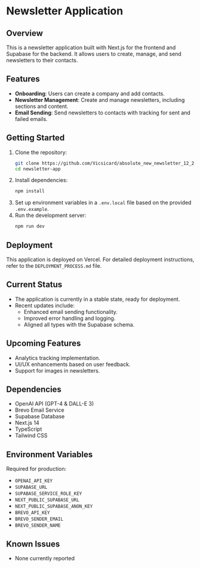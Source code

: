 # Newsletter Application

## Overview
This is a newsletter application built with Next.js for the frontend and Supabase for the backend. It allows users to create, manage, and send newsletters to their contacts.

## Features
- **Onboarding**: Users can create a company and add contacts.
- **Newsletter Management**: Create and manage newsletters, including sections and content.
- **Email Sending**: Send newsletters to contacts with tracking for sent and failed emails.

## Getting Started
1. Clone the repository:
   ```bash
   git clone https://github.com/Vicsicard/absolute_new_newsletter_12_28_24.git
   cd newsletter-app
   ```
2. Install dependencies:
   ```bash
   npm install
   ```
3. Set up environment variables in a `.env.local` file based on the provided `.env.example`.
4. Run the development server:
   ```bash
   npm run dev
   ```

## Deployment
This application is deployed on Vercel. For detailed deployment instructions, refer to the `DEPLOYMENT_PROCESS.md` file.

## Current Status
- The application is currently in a stable state, ready for deployment.
- Recent updates include:
  - Enhanced email sending functionality.
  - Improved error handling and logging.
  - Aligned all types with the Supabase schema.

## Upcoming Features
- Analytics tracking implementation.
- UI/UX enhancements based on user feedback.
- Support for images in newsletters.

## Dependencies
- OpenAI API (GPT-4 & DALL-E 3)
- Brevo Email Service
- Supabase Database
- Next.js 14
- TypeScript
- Tailwind CSS

## Environment Variables
Required for production:
- `OPENAI_API_KEY`
- `SUPABASE_URL`
- `SUPABASE_SERVICE_ROLE_KEY`
- `NEXT_PUBLIC_SUPABASE_URL`
- `NEXT_PUBLIC_SUPABASE_ANON_KEY`
- `BREVO_API_KEY`
- `BREVO_SENDER_EMAIL`
- `BREVO_SENDER_NAME`

## Known Issues
- None currently reported
